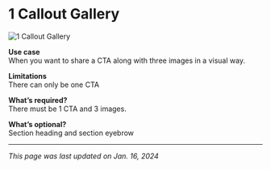 # 1 Callout Gallery

![1 Callout Gallery](/img/1_Callout_Gallery.png)

**Use case**<br>
When you want to share a CTA along with three images in a visual way.

**Limitations**<br>
There can only be one CTA

**What’s required?**<br>
There must be 1 CTA and 3 images.

**What’s optional?**<br>
 Section heading and section eyebrow

***

*This page was last updated on Jan. 16, 2024*